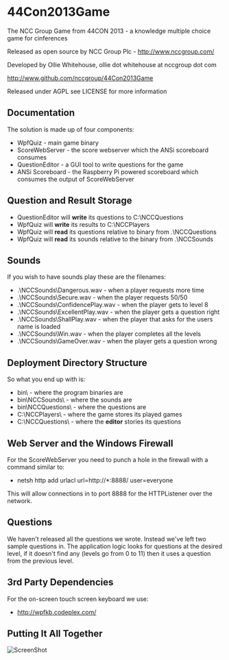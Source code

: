 44Con2013Game
=============

The NCC Group Game from 44CON 2013 - a knowledge multiple choice game for cinferences

Released as open source by NCC Group Plc - http://www.nccgroup.com/

Developed by Ollie Whitehouse, ollie dot whitehouse at nccgroup dot com

http://www.github.com/nccgroup/44Con2013Game

Released under AGPL see LICENSE for more information

Documentation
-------------

The solution is made up of four components:
* WpfQuiz - main game binary
* ScoreWebServer - the score webserver which the ANSi scoreboard consumes 
* QuestionEditor - a GUI tool to write questions for the game
* ANSi Scoreboard - the Raspberry Pi powered scoreboard which consumes the output of ScoreWebServer

Question and Result Storage
-------------
* QuestionEditor will **write** its questions to C:\NCCQuestions
* WpfQuiz will **write** its results to C:\NCCPlayers
* WpfQuiz will **read** its questions relative to binary from .\NCCQuestions
* WpfQuiz will **read** its sounds relative to the binary from .\NCCSounds

Sounds
-------------
If you wish to have sounds play these are the filenames:
* .\\NCCSounds\\Dangerous.wav - when a player requests more time
* .\\NCCSounds\\Secure.wav - when the player requests 50/50
* .\\NCCSounds\\ConfidencePlay.wav - when the player gets to level 8
* .\\NCCSounds\\ExcellentPlay.wav - when the player gets a question right
* .\\NCCSounds\\ShallPlay.wav - when the player that asks for the users name is loaded
* .\\NCCSounds\\Win.wav - when the player completes all the levels
* .\\NCCSounds\\GameOver.wav - when the player gets a question wrong

Deployment Directory Structure 
-------------
So what you end up with is:
* bin\\ - where the program binaries are
* bin\\NCCSounds\\ - where the sounds are
* bin\\NCCQuestions\\ - where the questions are
* C:\\NCCPlayers\\ - where the game stores its played games
* C:\\NCCQuestions\\ - where the **editor** stories its questions

Web Server and the Windows Firewall
-------------
For the ScoreWebServer you need to punch a hole in the firewall with a command similar to:
* netsh http add urlacl url=http://*:8888/ user=everyone

This will allow connections in to port 8888 for the HTTPListener over the network.

Questions
-------------
We haven't released all the questions we wrote. Instead we've left two sample questions in. The application logic looks for questions at the desired level, if it doesn't find any (levels go from 0 to 11) then it uses a question from the previous level.

3rd Party Dependencies
-------------
For the on-screen touch screen keyboard we use:
* http://wpfkb.codeplex.com/

Putting It All Together
-------------
![ScreenShot](https://raw.github.com/nccgroup/44Con2013Game/master/design/design.png)
